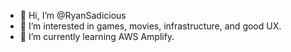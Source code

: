 - 👋 Hi, I’m @RyanSadicious
- 👀 I’m interested in games, movies, infrastructure, and good UX.
- 🌱 I’m currently learning AWS Amplify.


<!---
RyanSadicious/RyanSadicious is a ✨ special ✨ repository because its `README.md` (this file) appears on your GitHub profile.
You can click the Preview link to take a look at your changes.
--->

